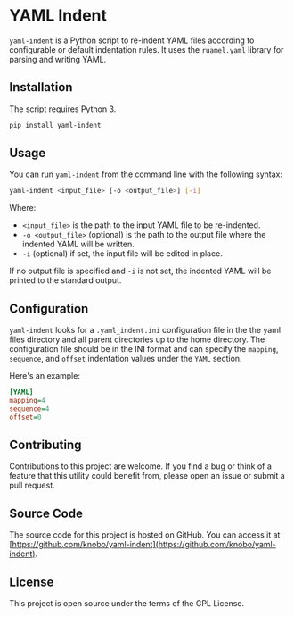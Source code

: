 # YAML Indent

`yaml-indent` is a Python script to re-indent YAML files according to configurable or default indentation rules. It uses the `ruamel.yaml` library for parsing and writing YAML.

## Installation

The script requires Python 3.

``` sh
pip install yaml-indent
```

## Usage

You can run `yaml-indent` from the command line with the following syntax:

``` sh
yaml-indent <input_file> [-o <output_file>] [-i]
```

Where:

- `<input_file>` is the path to the input YAML file to be re-indented.
- `-o <output_file>` (optional) is the path to the output file where the indented YAML will be written.
- `-i` (optional) if set, the input file will be edited in place.

If no output file is specified and `-i` is not set, the indented YAML will be printed to the standard output.

## Configuration

`yaml-indent` looks for a `.yaml_indent.ini` configuration file in the
the yaml files directory and all parent directories up to the home
directory. The configuration file should be in the INI format and can
specify the `mapping`, `sequence`, and `offset` indentation values
under the `YAML` section.

Here's an example:

```ini
[YAML]
mapping=4
sequence=4
offset=0
```
## Contributing

Contributions to this project are welcome. If you find a bug or think
of a feature that this utility could benefit from, please open an
issue or submit a pull request.

## Source Code

The source code for this project is hosted on GitHub. You can access
it at [https://github.com/knobo/yaml-indent](https://github.com/knobo/yaml-indent).

## License

This project is open source under the terms of the GPL License.


